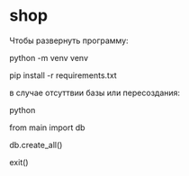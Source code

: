 # shop
Чтобы развернуть программу:

python -m venv venv 

pip install -r requirements.txt

 в случае отсуттвии базы или пересоздания:
 
python

from main import db

db.create_all()

exit()

